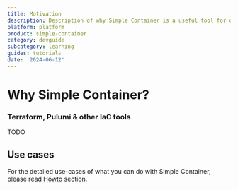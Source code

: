```yaml
---
title: Motivation
description: Description of why Simple Container is a useful tool for development of services
platform: platform
product: simple-container
category: devguide
subcategory: learning
guides: tutorials
date: '2024-06-12'
---
```


# Why Simple Container?

### Terraform, Pulumi & other IaC tools

TODO

## Use cases
For the detailed use-cases of what you can do with Simple Container, please read [Howto](/howto/) section.
